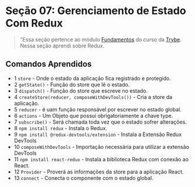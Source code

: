 # Seção 07: Gerenciamento de Estado Com Redux

>"Essa seção pertence ao módulo [Fundamentos](https://github.com/Ruan-Portella/Trybe_Exercicios/tree/main/front-end) do curso da [Trybe](https://www.betrybe.com/). Nessa seção aprendi sobre Redux.

## Comandos Aprendidos

- 1 `store` - Onde o estado da aplicação fica registrado e protegido.
- 2 `getState()` - Função do store que lê o estado.
- 3 `dispatch()` - Função do store que escreve no estado.
- 4 `createStore(reducer, composeWithDevTools())` - Cria a store da aplicação.
- 5 `reducer` - é uam função responsável por escrever no estado global.
- 6 `actions` - Um Objeto que possui obrigatoriamente a chave type.
- 7 `subscribe()` - Será chamada toda vez que o estado sofrer alterações.
- 8 `npm install redux` - Instala o Redux.
- 9 `npm install @redux-devtools/extension` - Instala a Extensão Redux DevTools
- 10 `composeWithDevTools` - Importação necessária para utilizar a extensão DevTools
- 11 `npm install react-redux` - Instala a biblioteca Redux com conexão ao React.
- 12 `Provider` - Proverá as informações da store para a aplicação React.
- 13 `connect` - Conecta o componente com o estado global.